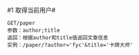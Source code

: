 #1 取得当前用户#
```
GET/paper
参数：author;title
返回：根据author和title值返回文章信息
实例：/paper/?author='fyc'&title='卡牌大师'
```
